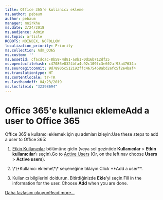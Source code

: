 ```yaml
---
title: Office 365’e kullanıcı ekleme
ms.author: pebaum
author: pebaum
manager: mnirkhe
ms.date: 2/24/2018
ms.audience: Admin
ms.topic: article
ROBOTS: NOINDEX, NOFOLLOW
localization_priority: Priority
ms.collection: Adm_O365
ms.custom: ''
ms.assetid: cfacdcac-8b59-4d81-a8b1-0d16b712df25
ms.openlocfilehash: c47086e8324bfa4c92c109fc3e602af93a47634a
ms.sourcegitcommit: 9d78905c512192ffc4675468abd2efc5f2e4baf4
ms.translationtype: HT
ms.contentlocale: tr-TR
ms.lasthandoff: 04/23/2019
ms.locfileid: "32398694"
---
```

# <a name="add-a-user-to-office-365"></a><span data-ttu-id="4601d-102">Office 365'e kullanıcı ekleme</span><span class="sxs-lookup"><span data-stu-id="4601d-102">Add a user to Office 365</span></span>

<span data-ttu-id="4601d-103">Office 365'e kullanıcı eklemek için şu adımları izleyin:</span><span class="sxs-lookup"><span data-stu-id="4601d-103">Use these steps to add a user to Office 365:</span></span>
  
1. <span data-ttu-id="4601d-104">[Etkin Kullanıcılar](https://admin.microsoft.com/Adminportal/Home?source=applauncher#/users) bölümüne gidin (veya sol gezintide **Kullanıcılar** \> **Etkin kullanıcılar**'ı seçin).</span><span class="sxs-lookup"><span data-stu-id="4601d-104">Go to [Active Users](https://admin.microsoft.com/Adminportal/Home?source=applauncher#/users) (Or, on the left nav choose **Users** \> **Active users**).</span></span>
    
2. <span data-ttu-id="4601d-105">
            \*\*Kullanıcı ekleme\*\* seçeneğine tıklayın.</span><span class="sxs-lookup"><span data-stu-id="4601d-105">Click **Add a user**.</span></span>
    
3. <span data-ttu-id="4601d-p101">Kullanıcı bilgilerini doldurun. Bitirdiğinizde **Ekle**’yi seçin.</span><span class="sxs-lookup"><span data-stu-id="4601d-p101">Fill in the information for the user. Choose **Add** when you are done.</span></span> 
    
[<span data-ttu-id="4601d-108">Daha fazlasını okuyun</span><span class="sxs-lookup"><span data-stu-id="4601d-108">Read more...</span></span>](https://support.office.com/article/1970f7d6-03b5-442f-b385-5880b9c256ec)
  

